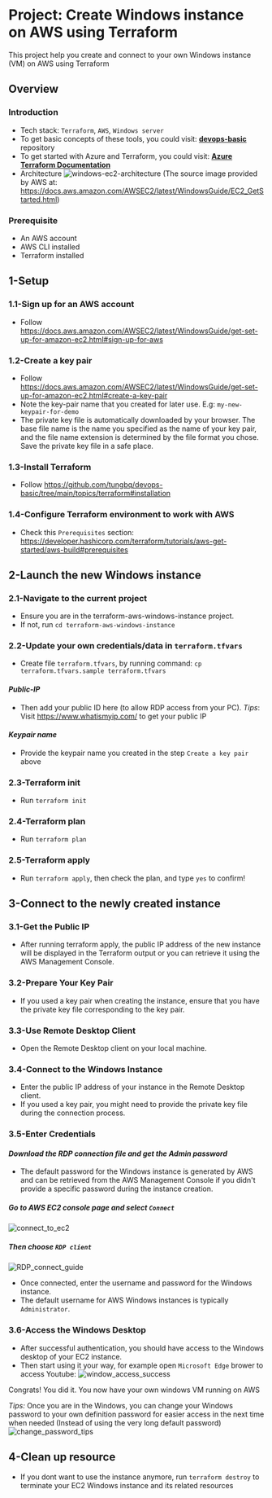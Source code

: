 # Project: Create Windows instance on AWS using Terraform

This project help you create and connect to your own Windows instance (VM) on AWS using Terraform

## Overview

### Introduction

- Tech stack: `Terraform`, `AWS`, `Windows server`
- To get basic concepts of these tools, you could visit: [**devops-basic**](https://github.com/tungbq/devops-basic) repository
- To get started with Azure and Terraform, you could visit: [**Azure Terraform Documentation**](https://docs.microsoft.com/en-us/azure/developer/terraform/)
- Architecture
  ![windows-ec2-architecture](https://docs.aws.amazon.com/images/AWSEC2/latest/WindowsGuide/images/overview_getting_started.png)
  (The source image provided by AWS at: https://docs.aws.amazon.com/AWSEC2/latest/WindowsGuide/EC2_GetStarted.html)

### Prerequisite

- An AWS account
- AWS CLI installed
- Terraform installed

## 1-Setup

### 1.1-Sign up for an AWS account

- Follow https://docs.aws.amazon.com/AWSEC2/latest/WindowsGuide/get-set-up-for-amazon-ec2.html#sign-up-for-aws

### 1.2-Create a key pair

- Follow https://docs.aws.amazon.com/AWSEC2/latest/WindowsGuide/get-set-up-for-amazon-ec2.html#create-a-key-pair
- Note the key-pair name that you created for later use. E.g: `my-new-keypair-for-demo`
- The private key file is automatically downloaded by your browser. The base file name is the name you specified as the name of your key pair, and the file name extension is determined by the file format you chose. Save the private key file in a safe place.

### 1.3-Install Terraform

- Follow https://github.com/tungbq/devops-basic/tree/main/topics/terraform#installation

### 1.4-Configure Terraform environment to work with AWS

- Check this `Prerequisites` section: https://developer.hashicorp.com/terraform/tutorials/aws-get-started/aws-build#prerequisites

## 2-Launch the new Windows instance

### 2.1-Navigate to the current project

- Ensure you are in the terraform-aws-windows-instance project.
- If not, run `cd terraform-aws-windows-instance`

### 2.2-Update your own credentials/data in `terraform.tfvars`

- Create file `terraform.tfvars`, by running command: `cp terraform.tfvars.sample terraform.tfvars`

#### _Public-IP_

- Then add your public ID here (to allow RDP access from your PC).
  _Tips_: Visit https://www.whatismyip.com/ to get your public IP

#### _Keypair name_

- Provide the keypair name you created in the step `Create a key pair` above

### 2.3-Terraform init

- Run `terraform init`

### 2.4-Terraform plan

- Run `terraform plan`

### 2.5-Terraform apply

- Run `terraform apply`, then check the plan, and type `yes` to confirm!

## 3-Connect to the newly created instance

### 3.1-Get the Public IP

- After running terraform apply, the public IP address of the new instance will be displayed in the Terraform output or you can retrieve it using the AWS Management Console.

### 3.2-Prepare Your Key Pair

- If you used a key pair when creating the instance, ensure that you have the private key file corresponding to the key pair.

### 3.3-Use Remote Desktop Client

- Open the Remote Desktop client on your local machine.

### 3.4-Connect to the Windows Instance

- Enter the public IP address of your instance in the Remote Desktop client.
- If you used a key pair, you might need to provide the private key file during the connection process.

### 3.5-Enter Credentials

#### _Download the RDP connection file and get the Admin password_

- The default password for the Windows instance is generated by AWS and can be retrieved from the AWS Management Console if you didn't provide a specific password during the instance creation.

##### _Go to AWS EC2 console page and select `Connect`_

![connect_to_ec2](./asset/connect_to_ec2.png)

##### _Then choose `RDP client`_

![RDP_connect_guide](./asset/RDP_connect_guide.png)

- Once connected, enter the username and password for the Windows instance.
- The default username for AWS Windows instances is typically `Administrator`.

### 3.6-Access the Windows Desktop

- After successful authentication, you should have access to the Windows desktop of your EC2 instance.
- Then start using it your way, for example open `Microsoft Edge` brower to access Youtube:
  ![window_access_success](./asset/window_access_success.png)

Congrats! You did it. You now have your own windows VM running on AWS

_Tips:_ Once you are in the Windows, you can change your Windows password to your own definition password for easier access in the next time when needed (Instead of using the very long default password)
![change_password_tips](./asset/change_password_tips.png)

## 4-Clean up resource

- If you dont want to use the instance anymore, run `terraform destroy` to terminate your EC2 Windows instance and its related resources

